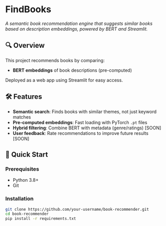 # FindBooks

_A semantic book recommendation engine that suggests similar books based on description embeddings, powered by BERT and Streamlit._

## 🔍 Overview
This project recommends books by comparing:
- **BERT embeddings** of book descriptions (pre-computed)

Deployed as a web app using Streamlit for easy access.

## 🛠️ Features
- **Semantic search**: Finds books with similar themes, not just keyword matches
- **Pre-computed embeddings**: Fast loading with PyTorch `.pt` files
- **Hybrid filtering**: Combine BERT with metadata (genre/ratings) [SOON]
- **User feedback**: Rate recommendations to improve future results [SOON]

## 🚀 Quick Start

### Prerequisites
- Python 3.8+
- Git

### Installation
```bash
git clone https://github.com/your-username/book-recommender.git
cd book-recommender
pip install -r requirements.txt
